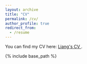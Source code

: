 ```yaml
---
layout: archive
title: "CV"
permalink: /cv/
author_profile: true
redirect_from:
  - /resume
---
```


<div class="wordwrap">You can find my CV here: <a href="http://samzl1.github.io/files/LZ_CV.pdf"> Liang's CV </a>.</div>

{% include base_path %}

